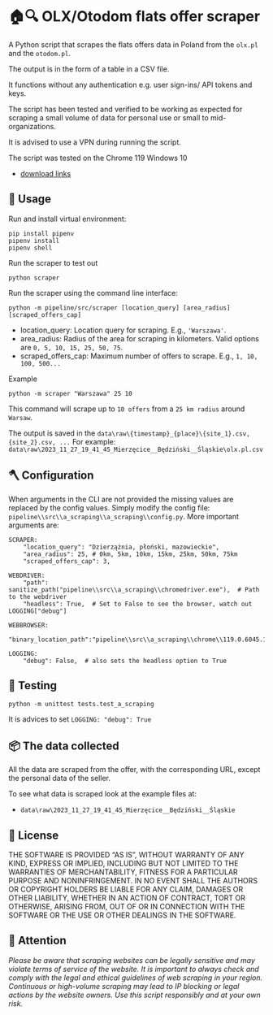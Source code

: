 # 🏠🔍 OLX/Otodom flats offer scraper

A Python script that scrapes the flats offers data in Poland from the `olx.pl` and the `otodom.pl`.

The output is in the form of a table in a CSV file.

It functions without any authentication e.g. user sign-ins/ API tokens and keys.

The script has been tested and verified to be working as expected
for scraping a small volume of data for personal use or small to mid-organizations.

It is advised to use a VPN during running the script.

The script was tested on the Chrome 119 Windows 10

- [download links](https://stackoverflow.com/a/77614979/12490791)

## 🔨 Usage

Run and install virtual environment:

```
pip install pipenv
pipenv install
pipenv shell
```

Run the scraper to test out

```
python scraper
```

Run the scraper using the command line interface:

```
python -m pipeline/src/scraper [location_query] [area_radius] [scraped_offers_cap]
```

- location_query: Location query for scraping. E.g., `'Warszawa'`.
- area_radius: Radius of the area for scraping in kilometers. Valid options are `0, 5, 10, 15, 25, 50, 75`.
- scraped_offers_cap: Maximum number of offers to scrape. E.g., `1, 10, 100, 500...`

Example

```
python -m scraper "Warszawa" 25 10
```

This command will scrape up to `10 offers` from a `25 km radius` around `Warsaw`.

The output is saved in the `data\raw\{timestamp}_{place}\{site_1}.csv, {site_2}.csv, ...`
For example: `data\raw\2023_11_27_19_41_45_Mierzęcice__Będziński__Śląskie\olx.pl.csv`

## 🪓 Configuration

When arguments in the CLI are not provided the missing values are replaced by the config values.
Simply modify the config file: `pipeline\\src\\a_scraping\\a_scraping\\config.py`.
More important arguments are:

```
SCRAPER:
    "location_query": "Dzierzążnia, płoński, mazowieckie",
    "area_radius": 25, # 0km, 5km, 10km, 15km, 25km, 50km, 75km
    "scraped_offers_cap": 3,

WEBDRIVER:
    "path": sanitize_path("pipeline\\src\\a_scraping\\chromedriver.exe"),  # Path to the webdriver
    "headless": True,  # Set to False to see the browser, watch out LOGGING["debug"]

WEBBROWSER:
    "binary_location_path":"pipeline\\src\\a_scraping\\chrome\\119.0.6045.105\\chrome.exe"

LOGGING:
    "debug": False,  # also sets the headless option to True
```

## 🤖 Testing

```
python -m unittest tests.test_a_scraping
```

It is advices to set `LOGGING: "debug": True`

## 📦 The data collected

All the data are scraped from the offer, with the corresponding URL,
except the personal data of the seller.

To see what data is scraped look at the example files at:

- `data\raw\2023_11_27_19_41_45_Mierzęcice__Będziński__Śląskie`

## 📜 License

THE SOFTWARE IS PROVIDED “AS IS”, WITHOUT WARRANTY OF ANY KIND, EXPRESS OR IMPLIED, INCLUDING BUT NOT LIMITED TO THE WARRANTIES OF MERCHANTABILITY, FITNESS FOR A PARTICULAR PURPOSE AND NONINFRINGEMENT. IN NO EVENT SHALL THE AUTHORS OR COPYRIGHT HOLDERS BE LIABLE FOR ANY CLAIM, DAMAGES OR OTHER LIABILITY, WHETHER IN AN ACTION OF CONTRACT, TORT OR OTHERWISE, ARISING FROM, OUT OF OR IN CONNECTION WITH THE SOFTWARE OR THE USE OR OTHER DEALINGS IN THE SOFTWARE.

## 🚨 Attention

_Please be aware that scraping websites can be legally sensitive and may violate terms of service of the website. It is important to always check and comply with the legal and ethical guidelines of web scraping in your region. Continuous or high-volume scraping may lead to IP blocking or legal actions by the website owners. Use this script responsibly and at your own risk._
